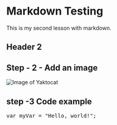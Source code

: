 # Markdown Testing 
This is my second lesson with markdown.

## Header 2

## Step - 2 - Add an image
![Image of Yaktocat](https://octodex.github.com/images/yaktocat.png)


## step -3 Code example
<pre>
var myVar = "Hello, world!";
</pre>
